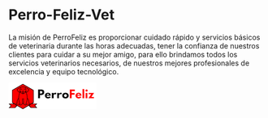# Perro-Feliz-Vet

La misión de PerroFeliz es proporcionar cuidado rápido y servicios básicos de veterinaria durante las horas adecuadas, tener la confianza de nuestros clientes para cuidar a su mejor amigo, para ello brindamos todos los servicios veterinarios necesarios, de nuestros mejores profesionales de excelencia y equipo tecnológico.

![(ssets/img/logo/logo.png)](assets/img/logo/logo.png)
